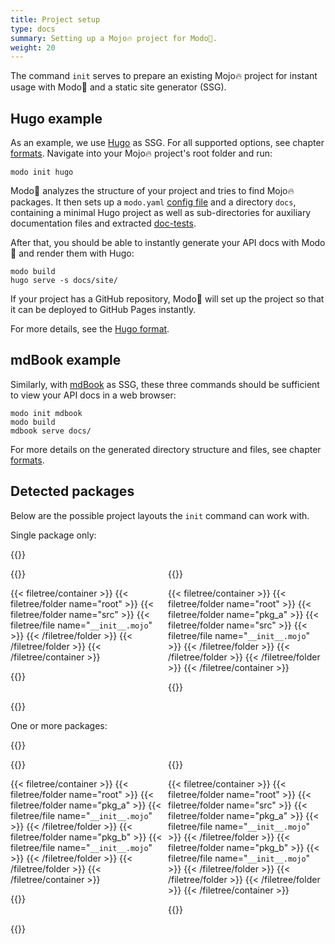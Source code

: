 ```yaml
---
title: Project setup
type: docs
summary: Setting up a Mojo🔥 project for Modo🧯.
weight: 20
---
```


The command `init` serves to prepare an existing Mojo🔥 project for instant usage
with Modo🧯 and a static site generator (SSG).

## Hugo example

As an example, we use [Hugo](https://gohugo.io) as SSG.
For all supported options, see chapter [formats](../formats).
Navigate into your Mojo🔥 project's root folder and run:

```shell {class="no-wrap"}
modo init hugo
```

Modo🧯 analyzes the structure of your project and tries to find Mojo🔥 packages.
It then sets up a `modo.yaml` [config file](../config) and a directory `docs`, containing a minimal Hugo project as well as sub-directories for auxiliary documentation files and extracted [doc-tests](../features/doctests).

After that, you should be able to instantly generate your API docs with Modo🧯
and render them with Hugo:

```shell {class="no-wrap"}
modo build
hugo serve -s docs/site/
```

If your project has a GitHub repository, Modo🧯 will set up the project so
that it can be deployed to GitHub Pages instantly.

For more details, see the [Hugo format](../formats#hugo).

## mdBook example

Similarly, with [mdBook](https://github.com/rust-lang/mdBook) as SSG, these three commands should be sufficient to view your API docs in a web browser:

```shell {class="no-wrap"}
modo init mdbook
modo build
mdbook serve docs/
```

For more details on the generated directory structure and files, see chapter [formats](../formats).

## Detected packages

Below are the possible project layouts the `init` command can work with.

Single package only:

{{<html>}}<div style="display: flex;"><div style="flex: 50%;">{{</html>}}

{{< filetree/container >}}
  {{< filetree/folder name="root" >}}
    {{< filetree/folder name="src" >}}
      {{< filetree/file name="`__init__.mojo`" >}}
    {{< /filetree/folder >}}
  {{< /filetree/folder >}}
{{< /filetree/container >}}

{{<html>}}</div><div style="flex: 50%;">{{</html>}}

{{< filetree/container >}}
  {{< filetree/folder name="root" >}}
    {{< filetree/folder name="pkg_a" >}}
      {{< filetree/folder name="src" >}}
        {{< filetree/file name="`__init__.mojo`" >}}
      {{< /filetree/folder >}}
    {{< /filetree/folder >}}
  {{< /filetree/folder >}}
{{< /filetree/container >}}

{{<html>}}</div></div>{{</html>}}

One or more packages:

{{<html>}}<div style="display: flex;"><div style="flex: 50%;">{{</html>}}

{{< filetree/container >}}
  {{< filetree/folder name="root" >}}
    {{< filetree/folder name="pkg_a" >}}
      {{< filetree/file name="`__init__.mojo`" >}}
    {{< /filetree/folder >}}
    {{< filetree/folder name="pkg_b" >}}
      {{< filetree/file name="`__init__.mojo`" >}}
    {{< /filetree/folder >}}
  {{< /filetree/folder >}}
{{< /filetree/container >}}

{{<html>}}</div><div style="flex: 50%;">{{</html>}}

{{< filetree/container >}}
  {{< filetree/folder name="root" >}}
    {{< filetree/folder name="src" >}}
      {{< filetree/folder name="pkg_a" >}}
        {{< filetree/file name="`__init__.mojo`" >}}
      {{< /filetree/folder >}}
      {{< filetree/folder name="pkg_b" >}}
        {{< filetree/file name="`__init__.mojo`" >}}
      {{< /filetree/folder >}}
    {{< /filetree/folder >}}
  {{< /filetree/folder >}}
{{< /filetree/container >}}

{{<html>}}</div></div>{{</html>}}

